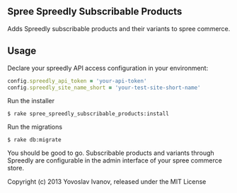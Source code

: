 ## Spree Spreedly Subscribable Products

Adds Spreedly subscribable products and their variants to spree commerce.


## Usage

Declare your spreedly API access configuration in your environment:

```ruby
config.spreedly_api_token = 'your-api-token'
config.spreedly_site_name_short = 'your-test-site-short-name'
```

Run the installer

    $ rake spree_spreedly_subscribable_products:install
    
Run the migrations

    $ rake db:migrate

You should be good to go. Subscribable products and variants through Spreedly are configurable in the admin interface of your spree commerce store.

Copyright (c) 2013 Yovoslav Ivanov, released under the MIT License
